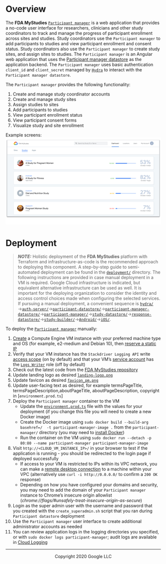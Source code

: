 <!--
 Copyright 2020 Google LLC
 Use of this source code is governed by an MIT-style
 license that can be found in the LICENSE file or at
 https://opensource.org/licenses/MIT.
-->
 
# Overview
The **FDA MyStudies** [`Participant manager`](/participant-manager/) is a web application that provides a no-code user interface for researchers, clinicians and other study coordinators to track and manage the progress of participant enrollment across sites and studies. Study coordinators use the `Participant manager` to add participants to studies and view participant enrollment and consent status. Study coordinators also use the `Participant manager` to create study sites, and assign sites to studies. The `Participant manager` is an Angular web application that uses the [Participant manager datastore](../participant-manager-datastore) as the application backend. The `Participant manager` uses basic authentication `client_id` and `client_secret` managed by [`Hydra`](/hydra/) to interact with the `Participant manager datastore`.
 
The `Participant manager` provides the following functionality:
1. Create and manage study coordinator accounts
1. Create and manage study sites
1. Assign studies to sites
1. Add participants to studies
1. View participant enrollment status
1. View participant consent forms
1. Visualize study and site enrollment

<!-- A detailed user-guide for how to configure your first study can be found [here](TODO) --->
 
<!--A demonstration of the `Participant manager` application can be found [here](TODO). --->
 
Example screens:
![Example screens](../documentation/images/participant-manager-screens.png "Example screens")
 
# Deployment
> **_NOTE:_** Holistic deployment of the **FDA MyStudies** platform with Terraform and infrastructure-as-code is the recommended approach to deploying this component. A step-by-step guide to semi-automated deployment can be found in the [`deployment/`](/deployment) directory. The following instructions are provided in case manual deployment in a VM is required. Google Cloud infrastructure is indicated, but equivalent alternative infrastructure can be used as well. It is important for the deploying organization to consider the identity and access control choices made when configuring the selected services. If pursuing a manual deployment, a convenient sequence is [`hydra/`](/hydra)&rarr;[`auth-server/`](/auth-server/)&rarr;[`participant-datastore/`](/participant-datastore/)&rarr;[`participant-manager-datastore/`](/participant-manager-datastore/)&rarr;[`participant-manager/`](/participant-manager/)&rarr;[`study-datastore/`](/study-datastore/)&rarr;[`response-datastore/`](/response-datastore/)&rarr;[`study-builder/`](/study-builder/)&rarr;[`Android/`](/Android/)&rarr;[`iOS/`](/iOS/).
 
To deploy the [`Participant manager`](/participant-manager/) manually:
1. [Create](https://cloud.google.com/compute/docs/instances/create-start-instance) a Compute Engine VM instance with your preferred machine type and OS (for example, e2-medium and Debian 10), then [reserve a static IP](https://cloud.google.com/compute/docs/ip-addresses/reserve-static-internal-ip-address)
1. Verify that your VM instance has the `Stackdriver Logging API` write [access scope](https://cloud.google.com/compute/docs/access/service-accounts#accesscopesiam) (on by default) and that your VM’s [service account](https://cloud.google.com/compute/docs/access/service-accounts#default_service_account) has the [`Logs Writer`](https://cloud.google.com/logging/docs/access-control) role (off by default)
1. Check out the latest code from the [FDA MyStudies repository](https://github.com/GoogleCloudPlatform/fda-mystudies/)
1. Update landing logo as desired [`landing-logo.png`](src/assets/images/branding/landing-logo.png)
1. Update favicon as desired [`favicon_pm.png`](src/assets/images/branding/favicon_pm.png)
1. Update user-facing text as desired, for example termsPageTitle, termsPageDescription,aboutPageTitle, aboutPageDescription, copyright in [`environment.prod.ts`]
1. Deploy the `Participant manager` container to the VM
    -    Update the [`environment.prod.ts`](src/environments/environment.prod.ts) file with the values for your deployment (if you change this file you will need to create a new Docker image)
    -    Create the Docker image using `sudo docker build --build-arg basehref=/  -t participant-manager-image .` from the `participant-manager/` directory (you may need to [install Docker](https://docs.docker.com/engine/install/debian/))
    -    Run the container on the VM using `sudo docker run --detach -p 80:80 --name participant-manager participant-manager-image`
1. Visit `http://<CLOUD_VM_INSTANCE_IP>/` in your browser to test if the application is running - you should be redirected to the login page if deployed successfully
    -    If access to your VM is restricted to IPs within its VPC network, you can make a [remote desktop connection](https://cloud.google.com/solutions/chrome-desktop-remote-on-compute-engine) to a machine within your VPC (alternatively use `curl -i http://0.0.0.0/` to confirm a `200 OK` response)
    -    Depending on how you have configured your domains and security, you may need to add the domain of your `Participant manager` instance to Chrome’s insecure origin allowlist (*chrome://flags/#unsafely-treat-insecure-origin-as-secure*)
1. Login as the super admin user with the username and password that you created with the `create_superadmin.sh` script that you ran during `Participant datastore` deployment
1. Use the `Participant manager` user interface to create additional administrator accounts as needed
1. You can review application logs in the logging directories you specified, or with `sudo docker logs participant-manager`; audit logs are available in [Cloud Logging](https://cloud.google.com/logging)

***
<p align="center">Copyright 2020 Google LLC</p>
